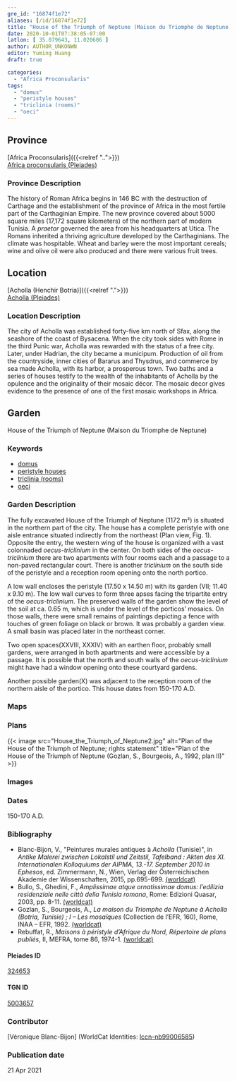 ```yaml
---
gre_id: "16874f1e72"
aliases: [/id/16874f1e72]
title: "House of the Triumph of Neptune (Maison du Triomphe de Neptune)"
date: 2020-10-01T07:38:05-07:00
latlon: [ 35.079643, 11.020606 ]
author: AUTHOR_UNKONWN
editor: Yuming Huang
draft: true

categories:
  - "Africa Proconsularis"
tags:
  - "domus"
  - "peristyle houses"
  - "triclinia (rooms)"
  - "oeci"
---
```


## Province
[Africa Proconsularis]({{<relref "..">}}) \
[Africa proconsularis (Pleiades)](https://pleiades.stoa.org/places/991341)

### Province Description
The history of Roman Africa begins in 146 BC with the destruction of Carthage and the establishment of the province of Africa in the most fertile part of the Carthaginian Empire.  The new province covered about 5000 square miles (17,172 square kilometers) of the northern part of modern Tunisia.  A *praetor* governed the area from his headquarters at Utica.  The Romans inherited a thriving agriculture developed by the Carthaginians.  The climate was hospitable.  Wheat and barley were the most important cereals; wine and olive oil were also produced and there were various fruit trees.

## Location

[Acholla (Henchir Botria)]({{<relref ".">}}) \
[Acholla (Pleiades)](https://pleiades.stoa.org/places/324653)

### Location Description
The city of Acholla was established forty-five km north of Sfax, along the seashore of the coast of Bysacena. When the city took sides with Rome in the third Punic war, Acholla was rewarded with the status of a free city. Later, under Hadrian, the city became a municipum. Production of oil from the countryside, inner cities of Bararus and Thysdrus, and commerce by sea made Acholla, with its harbor, a prosperous town.  Two baths and a series of houses testify to the wealth of the inhabitants of Acholla by the opulence and the originality of their mosaic décor. The mosaic decor gives evidence to the presence of one of the first mosaic workshops in Africa.  

<!--## Sublocation-->

<!--
[AREA WITHIN LOCATION, LIKE “PALATINE HILL”](GEOREFERENCE LINK)
A sublocation is any area larger than an individual garden, but located within a location. I would always try to include a link to a controlled vocabulary here if possible. This ID may well be different from the Garden ID, e.g., Pompeii versus a Garden in one of the houses which has its own Pleiades ID.
-->

<!--### Sublocation Description-->

<!-- DESCRIPTION -->

## Garden
House of the Triumph of Neptune (Maison du Triomphe de Neptune)

### Keywords
- [domus](http://vocab.getty.edu/page/aat/300005506)
- [peristyle houses](http://vocab.getty.edu/page/aat/300005452)
- [triclinia (rooms)](http://vocab.getty.edu/page/aat/300004359)
- [oeci](http://vocab.getty.edu/page/aat/300080791)

### Garden Description
The fully excavated House of the Triumph of Neptune (1172 m²) is situated in the northern part of the city.  The house has a complete peristyle with one aisle entrance situated indirectly from the northeast (Plan view, Fig. 1).  Opposite the entry, the western wing of the house is organized with a vast colonnaded *oecus-triclinium* in the center.  On both sides of the *oecus-triclinium* there are two apartments with four rooms each and a passage to a non-paved rectangular court.  There is another *triclinium* on the south side of the peristyle and a reception room opening onto the north portico.

A low wall encloses the peristyle (17.50 x 14.50 m) with its garden (VII; 11.40 x 9.10 m).  The low wall curves to form three apses facing the tripartite entry of the *oecus-triclinium*.  The preserved walls of the garden show the level of the soil at ca. 0.65 m, which is under the level of the porticos’ mosaics.  On those walls, there were small remains of paintings depicting a fence with touches of green foliage on black or brown.  It was probably a garden view.  A small basin was placed later in the northeast corner.

Two open spaces(XXVIII, XXXIV) with an earthen floor, probably small gardens, were arranged in both apartments and were accessible by a passage.  It is possible that the north and south walls of the *oecus-triclinium* might have had a window opening onto these courtyard gardens.

Another possible garden(X) was adjacent to the reception room of the northern aisle of the portico.  This house dates from 150-170 A.D.



### Maps

<!--
{{< figure src="IMG_URL" alt="ALT_TEXT" title="CAPTION" >}}
-->

### Plans
{{< image src="House_the_Triumph_of_Neptune2.jpg" alt="Plan of  the House of the Triumph of Neptune; rights statement" title="Plan of  the House of the Triumph of Neptune (Gozlan, S., Bourgeois, A., 1992, plan II)" >}}

### Images

<!--
{{< figure src="IMG_URL" alt="ALT_TEXT" title="CAPTION" >}}
-->

### Dates
150-170 A.D.

### Bibliography
- Blanc-Bijon, V., "Peintures murales antiques à *Acholla* (Tunisie)", in *Antike Malerei zwischen Lokalstil und Zeitstil, Tafelband : Akten des XI. Internationalen Kolloquiums der AIPMA, 13.-17. September 2010 in Ephesos*, ed. Zimmermann, N., Wien, Verlag der Österreichischen Akademie der Wissenschaften, 2015, pp.695-699. [(worldcat)](http://www.worldcat.org/oclc/1030820977)
- Bullo, S., Ghedini, F., *Amplissimae atque ornatissimae domus: l’edilizia residenziale nelle città della Tunisia romana*, Rome: Edizioni Quasar, 2003, pp. 8-11. [(worldcat)](http://www.worldcat.org/oclc/989088620)
- Gozlan, S., Bourgeois, A., *La maison du Triomphe de Neptune à Acholla (Botria, Tunisie) ; I – Les mosaïques* (Collection de l’EFR, 160), Rome, INAA – EFR, 1992. [(worldcat)](http://www.worldcat.org/oclc/860317924)
- Rebuffat, R., *Maisons à péristyle d’Afrique du Nord, Répertoire de plans publiés*, II, MEFRA, tome 86, 1974-1. [(worldcat)](http://www.worldcat.org/oclc/1069174087)



<!--#### Periodo ID-->

<!-- [PERIODO_ID](https://pleiades.stoa.org/places/PLEIADES_ID) -->

#### Pleiades ID
[324653](https://pleiades.stoa.org/places/324653)

#### TGN ID
[5003657](http://vocab.getty.edu/page/tgn/5003657)

### Contributor
[Véronique Blanc-Bijon] (WorldCat Identities: [lccn-nb99006585](http://worldcat.org/identities/lccn-nb99006585/))

### Publication date

21 Apr 2021

<!--### Related articles
[House of Asinus Rufinus (Maison d'Asinus Rufinus)]({{<relref "house_of_asinus_rufinus.md">}})
-->
